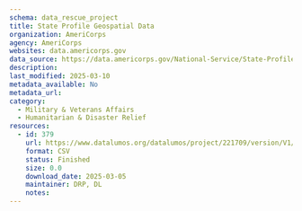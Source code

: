 ```yaml
---
schema: data_rescue_project 
title: State Profile Geospatial Data
organization: AmeriCorps
agency: AmeriCorps
websites: data.americorps.gov
data_source: https://data.americorps.gov/National-Service/State-Profile-Geospatial-Data/yhps-cx97/about_data
description: 
last_modified: 2025-03-10
metadata_available: No
metadata_url: 
category:
  - Military & Veterans Affairs 
  - Humanitarian & Disaster Relief 
resources:
  - id: 379
    url: https://www.datalumos.org/datalumos/project/221709/version/V1/view
    format: CSV
    status: Finished
    size: 0.0
    download_date: 2025-03-05
    maintainer: DRP, DL
    notes: 
---
```

